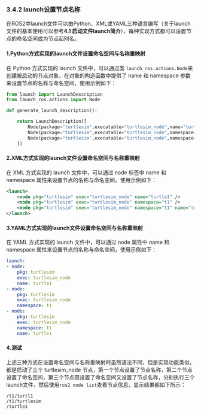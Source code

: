 ### 3.4.2 launch设置节点名称

在ROS2中launch文件可以由Python、XML或YAML三种语言编写（关于launch文件的基本使用可以参考**4.1 启动文件launch简介**），每种实现方式都可以设置节点的命名空间或为节点起别名。

#### 1.Python方式实现的launch文件设置命名空间与名称重映射

在 Python 方式实现的 launch 文件中，可以通过类 `launch_ros.actions.Node`来创建被启动的节点对象，在对象的构造函数中提供了 name 和 namespace 参数来设置节点的名称与命名空间，使用示例如下：

```py
from launch import LaunchDescription
from launch_ros.actions import Node

def generate_launch_description():

    return LaunchDescription([
        Node(package="turtlesim",executable="turtlesim_node",name="turtle1"),
        Node(package="turtlesim",executable="turtlesim_node",namespace="t1"),
        Node(package="turtlesim",executable="turtlesim_node",namespace="t1", name="turtle1")
    ])
```

#### 2.XML方式实现的launch文件设置命名空间与名称重映射

在 XML 方式实现的 launch 文件中，可以通过 node 标签中 name 和 namespace 属性来设置节点的名称与命名空间，使用示例如下：

```XML
<launch>
    <node pkg="turtlesim" exec="turtlesim_node" name="turtle1" />
    <node pkg="turtlesim" exec="turtlesim_node" namespace="t1" />
    <node pkg="turtlesim" exec="turtlesim_node" namespace="t1" name="turtle1" />
</launch>
```

#### 3.YAML方式实现的launch文件设置命名空间与名称重映射

在 YAML 方式实现的 launch 文件中，可以通过 node 属性中 name 和 namespace 属性来设置节点的名称与命名空间，使用示例如下：

```yaml
launch:
- node:
    pkg: turtlesim
    exec: turtlesim_node
    name: turtle1
- node:
    pkg: turtlesim
    exec: turtlesim_node
    namespace: t1
- node:
    pkg: turtlesim
    exec: turtlesim_node
    namespace: t1
    name: turtle1
```

#### 4.测试

上述三种方式在设置命名空间与名称重映射时虽然语法不同，但是实现功能类似，都是启动了三个 turtlesim\_node 节点，第一个节点设置了节点名称，第二个节点设置了命名空间，第三个节点既设置了命名空间又设置了节点名称，分别执行三个launch文件，然后使用`ros2 node list`查看节点信息，显示结果都如下所示：

```
/t1/turtl1
/t1/turtlesim
/turtle1
```



